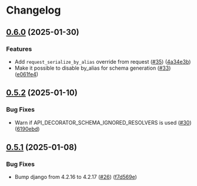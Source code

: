 # Changelog

## [0.6.0](https://github.com/kolonialno/django-api-decorator/compare/v0.5.2...v0.6.0) (2025-01-30)


### Features

* Add `request_serialize_by_alias` override from request ([#35](https://github.com/kolonialno/django-api-decorator/issues/35)) ([4a34e3b](https://github.com/kolonialno/django-api-decorator/commit/4a34e3b3c34a7b799499e87ec5a163f317618e7d))
* Make it possible to disable by_alias for schema generation ([#33](https://github.com/kolonialno/django-api-decorator/issues/33)) ([e061fe4](https://github.com/kolonialno/django-api-decorator/commit/e061fe4899b5b431f003dcf210c2d1eca00210b2))

## [0.5.2](https://github.com/kolonialno/django-api-decorator/compare/v0.5.1...v0.5.2) (2025-01-10)


### Bug Fixes

* Warn if API_DECORATOR_SCHEMA_IGNORED_RESOLVERS is used ([#30](https://github.com/kolonialno/django-api-decorator/issues/30)) ([6190ebd](https://github.com/kolonialno/django-api-decorator/commit/6190ebd2b279b6b7c9d499e62fad47f58ec3b3ec))

## [0.5.1](https://github.com/kolonialno/django-api-decorator/compare/v0.5.0...v0.5.1) (2025-01-08)


### Bug Fixes

* Bump django from 4.2.16 to 4.2.17 ([#26](https://github.com/kolonialno/django-api-decorator/issues/26)) ([f7d569e](https://github.com/kolonialno/django-api-decorator/commit/f7d569e4420c3532f50eae868a9b5043c34896a6))

